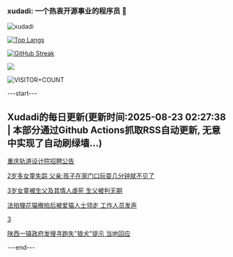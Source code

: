 ### xudadi: 一个热衷开源事业的程序员 👋

![xudadi](https://github-readme-stats-git-masterorgs-github-readme-stats-team.vercel.app/api?username=xudadi)

[![Top Langs](https://github-readme-stats.vercel.app/api/top-langs/?username=xudadi)](https://github.com/anuraghazra/github-readme-stats)

[![GitHub Streak](https://streak-stats.demolab.com?user=xudadi&locale=zh_Hans)](https://git.io/streak-stats)

![](https://raw.githubusercontent.com/xudadi/xudadi/main/assets/github-contribution-grid-snake.svg)

![VISITOR+COUNT](https://komarev.com/ghpvc/?username=xudadi&label=VISITOR+COUNT)


---start---

## Xudadi的每日更新(更新时间:2025-08-23 02:27:38 | 本部分通过Github Actions抓取RSS自动更新, 无意中实现了自动刷绿墙...)

[重庆轨道设计院招聘公告](https://www.gongkaoleida.com/article/2582593)

[2岁多女童失踪 父亲:孩子在家门口玩耍几分钟就不见了](https://m.163.com/news/article/K7JDJC5O053469LG.html)

[3岁女童被生父及其情人虐死 生父被判无期](https://m.163.com/news/article/K7JDJC4N053469LG.html)

[法拍狸花猫撤拍后被爱猫人士领走 工作人员发声](https://m.163.com/news/article/K7JCJG0005561G0D.html)

[3](https://m.163.com/touch/news/sub/domestic)

[陕西一镇政府发搜寻跑失"狼犬"提示 当地回应](https://m.163.com/news/article/K7JCI8GH05561G0D.html)

---end---
